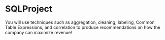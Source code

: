 # SQLProject
You will use techniques such as aggregation, cleaning, labeling, Common Table Expressions, and correlation to produce recommendations on how the company can maximize revenue!
